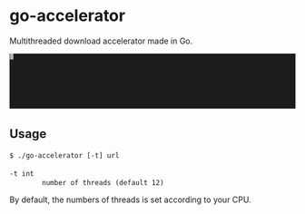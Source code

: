 # go-accelerator

Multithreaded download accelerator made in Go.

![Demo](demo.gif)

## Usage

```console
$ ./go-accelerator [-t] url

-t int
        number of threads (default 12)
```

By default, the numbers of threads is set according to your CPU.
